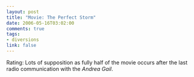 ```yaml
--- 
layout: post
title: "Movie: The Perfect Storm"
date: 2006-05-16T03:02:00
comments: true
tags:
- diversions
link: false
---
```

Rating: Lots of supposition as fully half of the movie occurs after the last radio communication with the _Andrea Gail_.
